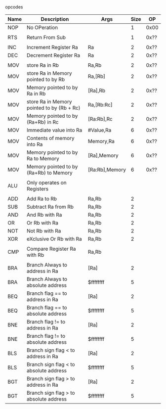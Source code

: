 #
opcodes

| Name      | Description | Args | Size | OP |
| ----------- | ---------- | - | - | - |
| NOP      | No OPeration      | | 1 | 0x00 |
|  |  | | |
| RTS      | Return From Sub   | | 1 | 0x?? |
|  |  | | |
| INC     | Increment Register Ra   | Ra | 2 | 0x?? |
| DEC     | Decrement Register Ra   | Ra | 2 | 0x?? |
|  |  | | |
| MOV      | store Ra in Rb | Ra,Rb  | 2 | 0x?? |
| MOV      | store Ra in Memory pointed to by Rb | Ra,[Rb]   | 2 | 0x?? |
| MOV      | Memory pointed to by Ra in Rb  | [Ra],Rb  | 2 | 0x?? |
| MOV      | store Ra in Memory pointed to by (Rb + Rc) | Ra,[Rb:Rc]   | 2 | 0x?? |
| MOV      | Memory pointed to by (Ra+Rb) in Rc  | [Ra:Rb],Rc  | 2 | 0x?? |
| MOV      | Immediate value into Ra  | #Value,Ra  | 6 | 0x?? |
| MOV      | Contents of memory into Ra  | Memory,Ra  | 6 | 0x?? |
| MOV      | Memory pointed to by Ra to Memory  | [Ra],Memory  | 6 | 0x?? |
| MOV      | Memory pointed to by (Ra+Rb) to Memory  | [Ra:Rb],Memory  | 6 | 0x?? |
|  |  | | |
| ALU |Only operates on Registers  |
|  |  | | |
| ADD | Add Ra to Rb | Ra,Rb | 2 | 
| SUB | Subtract Ra from Rb | Ra,Rb | 2 | 
| AND | And Rb with Ra | Ra,Rb | 2 | 
| OR | Or Rb with Ra | Ra,Rb | 2 | 
| NOT | Not Rb with Ra | Ra,Rb | 2 | 
| XOR | eXclusive Or Rb with Ra | Ra,Rb | 2 | 
|  |  | | |
| CMP | Compare Register Ra with Rb | Ra,Rb | |
|  |  | | |
| BRA | Branch Always to address in Ra | [Ra] | 2 |
| BRA | Branch Always to absolute address  | $ffffffff | 5 |
| BEQ | Branch flag == to address in Ra | [Ra] | 2 |
| BEQ | Branch flag == to absolute address  | $ffffffff | 5 |
| BNE | Branch flag != to address in Ra | [Ra] | 2 |
| BNE | Branch flag != to absolute address  | $ffffffff | 5 |
| BLS | Branch sign flag < to address in Ra | [Ra] | 2 |
| BLS | Branch sign flag < to absolute address  | $ffffffff | 5 |
| BGT | Branch sign flag > to address in Ra | [Ra] | 2 |
| BGT | Branch sign flag > to absolute address  | $ffffffff | 5 |
